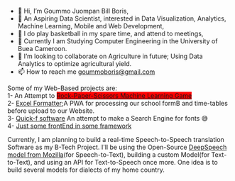 - 👋 Hi, I’m Goummo Juompan Bill Boris,
- 👀 An Aspiring Data Scientist, interested in Data Visualization, Analytics, Machine Learning, Mobile and Web Development,
- 🏀 I do play basketball in my spare time, and attend to meetings,
- 🌱 Currently I am Studying Computer Engineering in the University of Buea Cameroon.
- 💞️ I’m looking to collaborate on Agriculture in future; Using Data Analytics to optimize agricultural yield.
- 📫 How to reach me goummoboris@gmail.com 


Some of my Web-Based projects are:</br>
  1- An Attempt to <a style="background-color: red;" href="https://quick-f.000webhostapp.com/mlGame.html">Rock-Paper-Scissors Machine Learning Game</a></br>
  2- <a href="https://quick-f.000webhostapp.com/excelformatter.html">Excel Formatter</a>;A PWA for processing our school formB and time-tables before upload to our Website.</br>
  3- <a href="https://quick-f.000webhostapp.com/app.html">Quick-f software</a> An attempt to make a Search Engine for fonts 😅</br>
  4- <a href="https://quick-f.000webhostapp.com/clock.html">Just some frontEnd in some framework</a>
  
  Currently, I am planning to build a real-time Speech-to-Speech translation Software as my B-Tech Project. I'll be using the Open-Source <a href="https://github.com/mozilla/DeepSpeech">DeepSpeech model from Mozilla</a>(for Speech-to-Text), building a custom Model(for Text-to-Text), and using an API for Text-to-Speech once more. One idea is to build several models for dialects of my home country.
  
  
